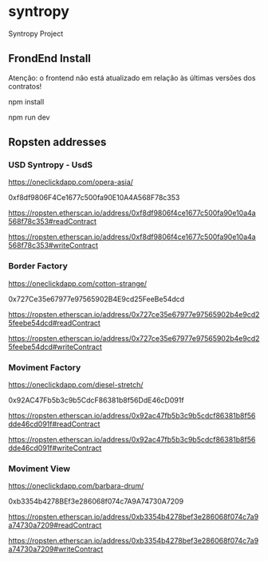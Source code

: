 # syntropy
Syntropy Project

## FrondEnd Install

Atenção: o frontend não está atualizado em relação às últimas versões dos contratos!

npm install

npm run dev

## Ropsten addresses

### USD Syntropy - UsdS
https://oneclickdapp.com/opera-asia/

0xf8df9806F4Ce1677c500fa90E10A4A568F78c353

https://ropsten.etherscan.io/address/0xf8df9806f4ce1677c500fa90e10a4a568f78c353#readContract

https://ropsten.etherscan.io/address/0xf8df9806f4ce1677c500fa90e10a4a568f78c353#writeContract


### Border Factory
https://oneclickdapp.com/cotton-strange/

0x727Ce35e67977e97565902B4E9cd25FeeBe54dcd

https://ropsten.etherscan.io/address/0x727ce35e67977e97565902b4e9cd25feebe54dcd#readContract

https://ropsten.etherscan.io/address/0x727ce35e67977e97565902b4e9cd25feebe54dcd#writeContract



### Moviment Factory
https://oneclickdapp.com/diesel-stretch/

0x92AC47Fb5b3c9b5CdcF86381b8f56DdE46cD091f

https://ropsten.etherscan.io/address/0x92ac47fb5b3c9b5cdcf86381b8f56dde46cd091f#readContract

https://ropsten.etherscan.io/address/0x92ac47fb5b3c9b5cdcf86381b8f56dde46cd091f#writeContract



### Moviment View
https://oneclickdapp.com/barbara-drum/

0xb3354b4278BEf3e286068f074c7A9A74730A7209

https://ropsten.etherscan.io/address/0xb3354b4278bef3e286068f074c7a9a74730a7209#readContract

https://ropsten.etherscan.io/address/0xb3354b4278bef3e286068f074c7a9a74730a7209#writeContract



